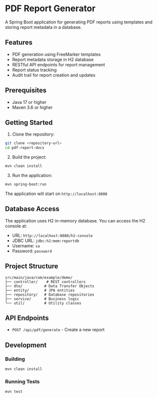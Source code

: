 # PDF Report Generator

A Spring Boot application for generating PDF reports using templates and storing report metadata in a database.

## Features

- PDF generation using FreeMarker templates
- Report metadata storage in H2 database
- RESTful API endpoints for report management
- Report status tracking
- Audit trail for report creation and updates

## Prerequisites

- Java 17 or higher
- Maven 3.6 or higher

## Getting Started

1. Clone the repository:
```bash
git clone <repository-url>
cd pdf-report-docs
```

2. Build the project:
```bash
mvn clean install
```

3. Run the application:
```bash
mvn spring-boot:run
```

The application will start on `http://localhost:8080`

## Database Access

The application uses H2 in-memory database. You can access the H2 console at:
- URL: `http://localhost:8080/h2-console`
- JDBC URL: `jdbc:h2:mem:reportdb`
- Username: `sa`
- Password: `password`

## Project Structure

```
src/main/java/com/example/demo/
├── controller/    # REST controllers
├── dto/          # Data Transfer Objects
├── entity/       # JPA entities
├── repository/   # Database repositories
├── service/      # Business logic
└── util/         # Utility classes
```

## API Endpoints

- `POST /api/pdf/generate` - Create a new report


## Development

### Building

```bash
mvn clean install
```

### Running Tests

```bash
mvn test
```

